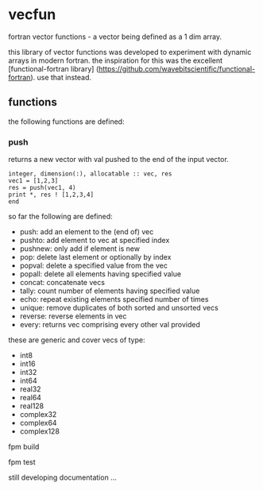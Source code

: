 # vecfun
fortran vector functions - a vector being defined as a 1 dim array.

this library of vector functions was developed to experiment with
dynamic arrays in modern fortran. the inspiration for this was the excellent
[functional-fortran library] (https://github.com/wavebitscientific/functional-fortran).
use that instead.

## functions

the following functions are defined:

### push

returns a new vector with val pushed to the end of the input vector.


```
integer, dimension(:), allocatable :: vec, res
vec1 = [1,2,3]
res = push(vec1, 4)
print *, res ! [1,2,3,4]
end
```


so far the following are defined:

 - push: add an element to the (end of) vec
 - pushto: add element to vec at specified index
 - pushnew: only add if element is new
 - pop: delete last element or optionally by index
 - popval: delete a specified value from the vec
 - popall: delete all elements having specified value
 - concat: concatenate vecs
 - tally: count number of elements having specified value
 - echo: repeat existing elements specified number of times
 - unique: remove duplicates of both sorted and unsorted vecs
 - reverse: reverse elements in vec
 - every: returns vec comprising every other val provided

these are generic and cover vecs of type:

 - int8
 - int16
 - int32
 - int64
 - real32
 - real64
 - real128
 - complex32
 - complex64
 - complex128

fpm build

fpm test

still developing documentation ...
